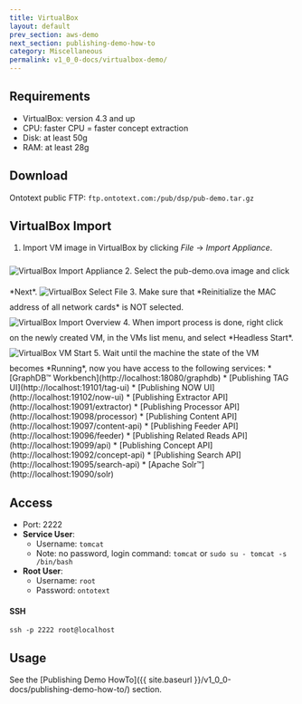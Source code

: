 ```yaml
---
title: VirtualBox
layout: default
prev_section: aws-demo
next_section: publishing-demo-how-to
category: Miscellaneous
permalink: v1_0_0-docs/virtualbox-demo/
---
```

## Requirements
* VirtualBox: version 4.3 and up
* CPU: faster CPU = faster concept extraction
* Disk: at least 50g
* RAM: at least 28g

## Download
Ontotext public FTP: `ftp.ontotext.com:/pub/dsp/pub-demo.tar.gz`

## VirtualBox Import
1. Import VM image in VirtualBox by clicking *File* -> *Import Appliance*.
<img src="{{ site.baseurl }}/img/virtualbox/import.png" alt="VirtualBox Import Appliance" style="float:none; margin:10px 0 10px 0" >
2. Select the pub-demo.ova image and click *Next*.
<img src="{{ site.baseurl }}/img/virtualbox/import-select-file.png" alt="VirtualBox Select File" style="float:none; margin:10px 0 10px 0" >
3. Make sure that *Reinitialize the MAC address of all network cards* is NOT selected.
<img src="{{ site.baseurl }}/img/virtualbox/import-overview.png" alt="VirtualBox Import Overview" style="float:none; margin:10px 0 10px 0" >
4. When import process is done, right click on the newly created VM, in the VMs list menu, and select *Headless Start*.
<img src="{{ site.baseurl }}/img/virtualbox/start.png" alt="VirtualBox VM Start" style="float:none; margin:10px 0 10px 0" >
5. Wait until the machine the state of the VM becomes *Running*, now you have access to the following services:
* [GraphDB™ Workbench](http://localhost:18080/graphdb)
* [Publishing TAG UI](http://localhost:19101/tag-ui)
* [Publishing NOW UI](http://localhost:19102/now-ui)
* [Publishing Extractor API](http://localhost:19091/extractor)
* [Publishing Processor API](http://localhost:19098/processor)
* [Publishing Content API](http://localhost:19097/content-api)
* [Publishing Feeder API](http://localhost:19096/feeder)
* [Publishing Related Reads API](http://localhost:19099/api)
* [Publishing Concept API](http://localhost:19092/concept-api)
* [Publishing Search API](http://localhost:19095/search-api)
* [Apache Solr™](http://localhost:19090/solr)

## Access
+ Port: 2222
+ **Service User**:
    + Username: `tomcat`
    + Note: no password, login command:
    `tomcat` or `sudo su - tomcat -s /bin/bash`
+ **Root User**:
    + Username: `root`
    + Password: `ontotext`


#### SSH

```
ssh -p 2222 root@localhost
```

## Usage
See the [Publishing Demo HowTo]({{ site.baseurl }}/v1_0_0-docs/publishing-demo-how-to/) section.
